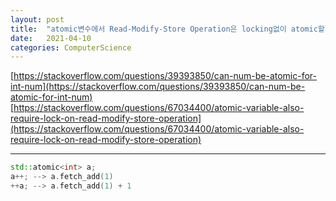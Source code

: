 ```yaml
---
layout: post
title:  "atomic변수에서 Read-Modify-Store Operation은 locking없이 atomic할까?"
date:   2021-04-10
categories: ComputerScience
---
```

[https://stackoverflow.com/questions/39393850/can-num-be-atomic-for-int-num](https://stackoverflow.com/questions/39393850/can-num-be-atomic-for-int-num)      
[https://stackoverflow.com/questions/67034400/atomic-variable-also-require-lock-on-read-modify-store-operation](https://stackoverflow.com/questions/67034400/atomic-variable-also-require-lock-on-read-modify-store-operation)       


--------------------------------------

```c++
std::atomic<int> a;
a++; --> a.fetch_add(1)
++a; --> a.fetch_add(1) + 1
```
